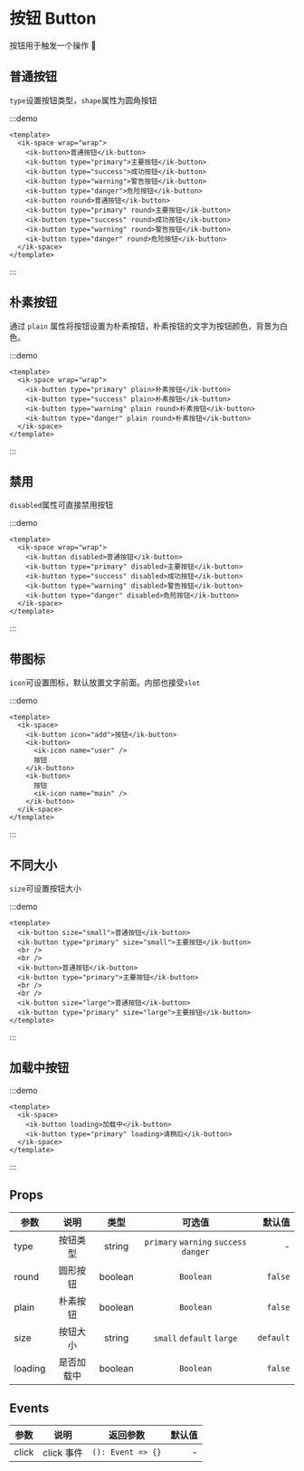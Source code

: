 # 按钮 Button

按钮用于触发一个操作 🏀

## 普通按钮

`type`设置按钮类型，`shape`属性为圆角按钮

:::demo

```vue
<template>
  <ik-space wrap="wrap">
    <ik-button>普通按钮</ik-button>
    <ik-button type="primary">主要按钮</ik-button>
    <ik-button type="success">成功按钮</ik-button>
    <ik-button type="warning">警告按钮</ik-button>
    <ik-button type="danger">危险按钮</ik-button>
    <ik-button round>普通按钮</ik-button>
    <ik-button type="primary" round>主要按钮</ik-button>
    <ik-button type="success" round>成功按钮</ik-button>
    <ik-button type="warning" round>警告按钮</ik-button>
    <ik-button type="danger" round>危险按钮</ik-button>
  </ik-space>
</template>
```

:::

## 朴素按钮

通过 `plain` 属性将按钮设置为朴素按钮，朴素按钮的文字为按钮颜色，背景为白色。

:::demo

```vue
<template>
  <ik-space wrap="wrap">
    <ik-button type="primary" plain>朴素按钮</ik-button>
    <ik-button type="success" plain>朴素按钮</ik-button>
    <ik-button type="warning" plain round>朴素按钮</ik-button>
    <ik-button type="danger" plain round>朴素按钮</ik-button>
  </ik-space>
</template>
```

:::

## 禁用

`disabled`属性可直接禁用按钮

:::demo

```vue
<template>
  <ik-space wrap="wrap">
    <ik-button disabled>普通按钮</ik-button>
    <ik-button type="primary" disabled>主要按钮</ik-button>
    <ik-button type="success" disabled>成功按钮</ik-button>
    <ik-button type="warning" disabled>警告按钮</ik-button>
    <ik-button type="danger" disabled>危险按钮</ik-button>
  </ik-space>
</template>
```

:::

## 带图标

`icon`可设置图标，默认放置文字前面。内部也接受`slot`

:::demo

```vue
<template>
  <ik-space>
    <ik-button icon="add">按钮</ik-button>
    <ik-button>
      <ik-icon name="user" />
      按钮
    </ik-button>
    <ik-button>
      按钮
      <ik-icon name="main" />
    </ik-button>
  </ik-space>
</template>
```

:::

## 不同大小

`size`可设置按钮大小

:::demo

```vue
<template>
  <ik-button size="small">普通按钮</ik-button>
  <ik-button type="primary" size="small">主要按钮</ik-button>
  <br />
  <br />
  <ik-button>普通按钮</ik-button>
  <ik-button type="primary">主要按钮</ik-button>
  <br />
  <br />
  <ik-button size="large">普通按钮</ik-button>
  <ik-button type="primary" size="large">主要按钮</ik-button>
</template>
```

:::

## 加载中按钮

:::demo

```vue
<template>
  <ik-space>
    <ik-button loading>加载中</ik-button>
    <ik-button type="primary" loading>请稍后</ik-button>
  </ik-space>
</template>
```

:::

## Props

| 参数    |    说明    |  类型   |                 可选值                 |    默认值 |
| ------- | :--------: | :-----: | :------------------------------------: | --------: |
| type    |  按钮类型  | string  | `primary` `warning` `success` `danger` |         - |
| round   |  圆形按钮  | boolean |               `Boolean`                |   `false` |
| plain   |  朴素按钮  | boolean |               `Boolean`                |   `false` |
| size    |  按钮大小  | string  |       `small` `default` `large`        | `default` |
| loading | 是否加载中 | boolean |               `Boolean`                |   `false` |

## Events

| 参数  |    说明    |     返回参数      | 默认值 |
| ----- | :--------: | :---------------: | -----: |
| click | click 事件 | `(): Event => {}` |      - |

<style lang="scss">
  .flex {
    .ik-button {
      margin-right: 12px;
    }
  }
</style>
